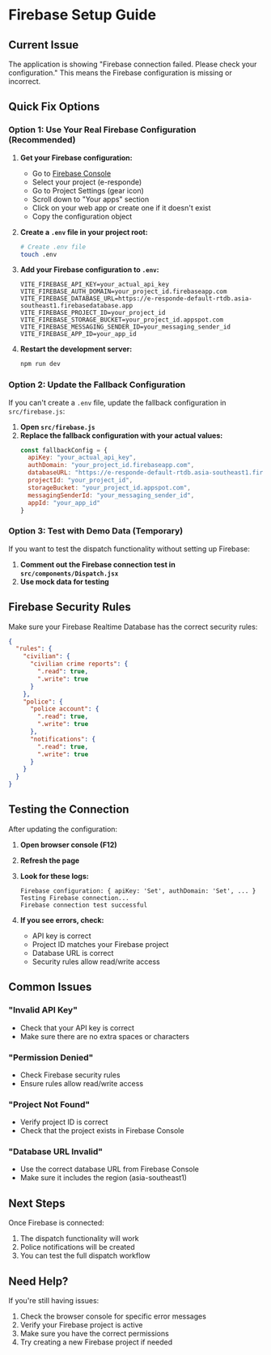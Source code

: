 # Firebase Setup Guide

## Current Issue
The application is showing "Firebase connection failed. Please check your configuration." This means the Firebase configuration is missing or incorrect.

## Quick Fix Options

### Option 1: Use Your Real Firebase Configuration (Recommended)

1. **Get your Firebase configuration:**
   - Go to [Firebase Console](https://console.firebase.google.com/)
   - Select your project (e-responde)
   - Go to Project Settings (gear icon)
   - Scroll down to "Your apps" section
   - Click on your web app or create one if it doesn't exist
   - Copy the configuration object

2. **Create a `.env` file in your project root:**
   ```bash
   # Create .env file
   touch .env
   ```

3. **Add your Firebase configuration to `.env`:**
   ```env
   VITE_FIREBASE_API_KEY=your_actual_api_key
   VITE_FIREBASE_AUTH_DOMAIN=your_project_id.firebaseapp.com
   VITE_FIREBASE_DATABASE_URL=https://e-responde-default-rtdb.asia-southeast1.firebasedatabase.app
   VITE_FIREBASE_PROJECT_ID=your_project_id
   VITE_FIREBASE_STORAGE_BUCKET=your_project_id.appspot.com
   VITE_FIREBASE_MESSAGING_SENDER_ID=your_messaging_sender_id
   VITE_FIREBASE_APP_ID=your_app_id
   ```

4. **Restart the development server:**
   ```bash
   npm run dev
   ```

### Option 2: Update the Fallback Configuration

If you can't create a `.env` file, update the fallback configuration in `src/firebase.js`:

1. **Open `src/firebase.js`**
2. **Replace the fallback configuration with your actual values:**
   ```javascript
   const fallbackConfig = {
     apiKey: "your_actual_api_key",
     authDomain: "your_project_id.firebaseapp.com",
     databaseURL: "https://e-responde-default-rtdb.asia-southeast1.firebasedatabase.app",
     projectId: "your_project_id",
     storageBucket: "your_project_id.appspot.com",
     messagingSenderId: "your_messaging_sender_id",
     appId: "your_app_id"
   }
   ```

### Option 3: Test with Demo Data (Temporary)

If you want to test the dispatch functionality without setting up Firebase:

1. **Comment out the Firebase connection test in `src/components/Dispatch.jsx`**
2. **Use mock data for testing**

## Firebase Security Rules

Make sure your Firebase Realtime Database has the correct security rules:

```json
{
  "rules": {
    "civilian": {
      "civilian crime reports": {
        ".read": true,
        ".write": true
      }
    },
    "police": {
      "police account": {
        ".read": true,
        ".write": true
      },
      "notifications": {
        ".read": true,
        ".write": true
      }
    }
  }
}
```

## Testing the Connection

After updating the configuration:

1. **Open browser console (F12)**
2. **Refresh the page**
3. **Look for these logs:**
   ```
   Firebase configuration: { apiKey: 'Set', authDomain: 'Set', ... }
   Testing Firebase connection...
   Firebase connection test successful
   ```

4. **If you see errors, check:**
   - API key is correct
   - Project ID matches your Firebase project
   - Database URL is correct
   - Security rules allow read/write access

## Common Issues

### "Invalid API Key"
- Check that your API key is correct
- Make sure there are no extra spaces or characters

### "Permission Denied"
- Check Firebase security rules
- Ensure rules allow read/write access

### "Project Not Found"
- Verify project ID is correct
- Check that the project exists in Firebase Console

### "Database URL Invalid"
- Use the correct database URL from Firebase Console
- Make sure it includes the region (asia-southeast1)

## Next Steps

Once Firebase is connected:
1. The dispatch functionality will work
2. Police notifications will be created
3. You can test the full dispatch workflow

## Need Help?

If you're still having issues:
1. Check the browser console for specific error messages
2. Verify your Firebase project is active
3. Make sure you have the correct permissions
4. Try creating a new Firebase project if needed
